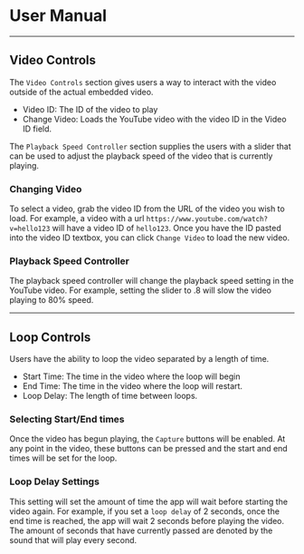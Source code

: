 # User Manual

---

## Video Controls
The `Video Controls` section gives users a way to interact with the video outside of the actual embedded video.
- Video ID: The ID of the video to play
- Change Video: Loads the YouTube video with the video ID in the Video ID field.

The `Playback Speed Controller` section supplies the users with a slider that can be used to adjust the playback speed
of the video that is currently playing.

### Changing Video
To select a video, grab the video ID from the URL of the video you wish to load. For example, a video with a url
`https://www.youtube.com/watch?v=hello123` will have a video ID of `hello123`. Once you have the ID pasted into the
video ID textbox, you can click `Change Video` to load the new video.

### Playback Speed Controller
The playback speed controller will change the playback speed setting in the YouTube video. For example, setting the
slider to .8 will slow the video playing to 80% speed.

---

## Loop Controls
Users have the ability to loop the video separated by a length of time.
- Start Time: The time in the video where the loop will begin
- End Time: The time in the video where the loop will restart.
- Loop Delay: The length of time between loops.

### Selecting Start/End times
Once the video has begun playing, the `Capture` buttons will be enabled. At any point in the video, these buttons can
be pressed and the start and end times will be set for the loop.

### Loop Delay Settings
This setting will set the amount of time the app will wait before starting the video again. For example, if you set a
`loop delay` of 2 seconds, once the end time is reached, the app will wait 2 seconds before playing the video. The
amount of seconds that have currently passed are denoted by the sound that will play every second.